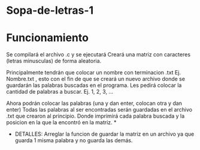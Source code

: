 # Sopa-de-letras-1

# Funcionamiento
Se compilará el archivo .c y se ejecutará
Creará una matriz con caracteres (letras minusculas) de forma aleatoria.

Principalmente tendrán que colocar un nombre con terminacion .txt Ej. Nombre.txt , esto con el fin de que se creará un nuevo archivo donde se guardarán las palabras buscadas en el programa.
Les pedirá colocar la cantidad de palabras a buscar. Ej. 1, 2, 3, ...

Ahora podrán colocar las palabras (una y dan enter, colocan otra y dan enter)
Todas las palabras al ser encontradas serán guardadas en el archivo .txt que crearon al principio.
Donde imprimirá cada palabra buscada y la posicion en la que la encontró en la matriz. *

* DETALLES: Arreglar la funcion de guardar la matriz en un archivo ya que guarda 1 misma palabra y no guarda las demás.
